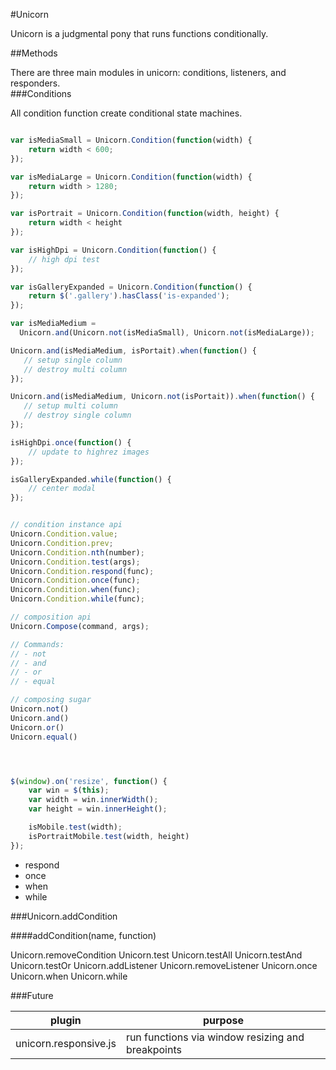 #Unicorn

Unicorn is a judgmental pony that runs functions conditionally.  

##Methods

There are three main modules in unicorn: conditions, listeners, and responders.  
###Conditions

All condition function create conditional state machines.

```js

var isMediaSmall = Unicorn.Condition(function(width) {
    return width < 600;
});

var isMediaLarge = Unicorn.Condition(function(width) {
    return width > 1280;
});

var isPortrait = Unicorn.Condition(function(width, height) {
    return width < height
});

var isHighDpi = Unicorn.Condition(function() {
    // high dpi test
});

var isGalleryExpanded = Unicorn.Condition(function() {
    return $('.gallery').hasClass('is-expanded');
});

var isMediaMedium = 
  Unicorn.and(Unicorn.not(isMediaSmall), Unicorn.not(isMediaLarge));

Unicorn.and(isMediaMedium, isPortait).when(function() {
   // setup single column  
   // destroy multi column
});

Unicorn.and(isMediaMedium, Unicorn.not(isPortait)).when(function() {
   // setup multi column
   // destroy single column  
});

isHighDpi.once(function() {
    // update to highrez images
});

isGalleryExpanded.while(function() {
    // center modal
});


// condition instance api
Unicorn.Condition.value;
Unicorn.Condition.prev;
Unicorn.Condition.nth(number);
Unicorn.Condition.test(args);
Unicorn.Condition.respond(func);
Unicorn.Condition.once(func);
Unicorn.Condition.when(func);
Unicorn.Condition.while(func);

// composition api
Unicorn.Compose(command, args);

// Commands:
// - not
// - and
// - or
// - equal

// composing sugar
Unicorn.not()
Unicorn.and()
Unicorn.or()
Unicorn.equal()




$(window).on('resize', function() {
    var win = $(this);
    var width = win.innerWidth();
    var height = win.innerHeight();

    isMobile.test(width);
    isPortraitMobile.test(width, height)
});


```



- respond
- once
- when
- while


###Unicorn.addCondition

####addCondition(name, function)


Unicorn.removeCondition
Unicorn.test
Unicorn.testAll
Unicorn.testAnd
Unicorn.testOr
Unicorn.addListener
Unicorn.removeListener
Unicorn.once
Unicorn.when
Unicorn.while





###Future

plugin | purpose
--- | ---
unicorn.responsive.js | run functions via window resizing and breakpoints
